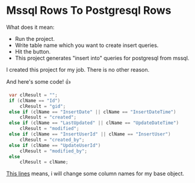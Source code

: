 # Mssql Rows To Postgresql Rows

What does it mean:

 * Run the project.
 * Write table name which you want to create insert queries.
 * Hit the button.
 * This project generates "insert into" queries for postgresql from mssql.


I created this project for my job. There is no other reason. 

And here's some code! :+1:

```cs
 var clResult = "";
 if (clName == "Id")
     clResult = "gid";
 else if (clName == "InsertDate" || clName == "InsertDateTime")
     clResult = "created";
 else if (clName == "LastUpdated" || clName == "UpdateDateTime")
     clResult = "modified";
 else if (clName == "InsertUserId" || clName == "InsertUser")
     clResult = "created_by";
 else if (clName == "UpdateUserId")
     clResult = "modified_by";
 else
     clResult = clName;
```

[This lines](https://github.com/atakansavas/Mssql-Rows-to-Postgresql-Rows/blob/master/Form1.cs) means, i will change some column names for my base object.
